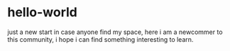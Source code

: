# hello-world
just a new start
in case anyone find my space, here i am a newcommer to this community, i hope i can find something interesting to learn. 
